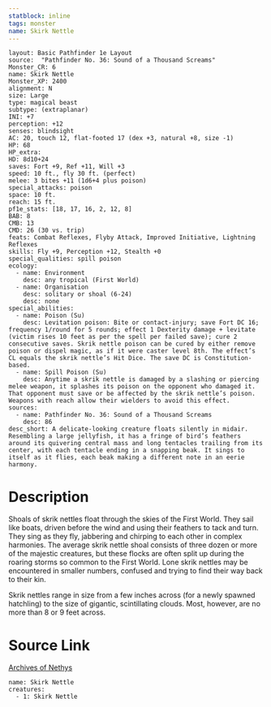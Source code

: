 ```yaml
---
statblock: inline
tags: monster
name: Skirk Nettle
---
```

```statblock
layout: Basic Pathfinder 1e Layout
source:  "Pathfinder No. 36: Sound of a Thousand Screams"
Monster_CR: 6
name: Skirk Nettle
Monster_XP: 2400
alignment: N
size: Large
type: magical beast
subtype: (extraplanar)
INI: +7
perception: +12
senses: blindsight
AC: 20, touch 12, flat-footed 17 (dex +3, natural +8, size -1)
HP: 68
HP_extra: 
HD: 8d10+24
saves: Fort +9, Ref +11, Will +3
speed: 10 ft., fly 30 ft. (perfect)
melee: 3 bites +11 (1d6+4 plus poison)
special_attacks: poison
space: 10 ft.
reach: 15 ft.
pf1e_stats: [18, 17, 16, 2, 12, 8]
BAB: 8
CMB: 13
CMD: 26 (30 vs. trip)
feats: Combat Reflexes, Flyby Attack, Improved Initiative, Lightning Reflexes
skills: Fly +9, Perception +12, Stealth +0
special_qualities: spill poison
ecology:
  - name: Environment
    desc: any tropical (First World)
  - name: Organisation
    desc: solitary or shoal (6-24)
    desc: none
special_abilities:
  - name: Poison (Su)
    desc: Levitation poison: Bite or contact-injury; save Fort DC 16; frequency 1/round for 5 rounds; effect 1 Dexterity damage + levitate (victim rises 10 feet as per the spell per failed save); cure 2 consecutive saves. Skrik nettle poison can be cured by either remove poison or dispel magic, as if it were caster level 8th. The effect’s CL equals the skrik nettle’s Hit Dice. The save DC is Constitution-based.
  - name: Spill Poison (Su)
    desc: Anytime a skrik nettle is damaged by a slashing or piercing melee weapon, it splashes its poison on the opponent who damaged it. That opponent must save or be affected by the skrik nettle’s poison. Weapons with reach allow their wielders to avoid this effect.
sources:
  - name: Pathfinder No. 36: Sound of a Thousand Screams
    desc: 86
desc_short: A delicate-looking creature floats silently in midair. Resembling a large jellyfish, it has a fringe of bird’s feathers around its quivering central mass and long tentacles trailing from its center, with each tentacle ending in a snapping beak. It sings to itself as it flies, each beak making a different note in an eerie harmony.
```
# Description
Shoals of skrik nettles float through the skies of the First World. They sail like boats, driven before the wind and using their feathers to tack and turn. They sing as they fly, jabbering and chirping to each other in complex harmonies. The average skrik nettle shoal consists of three dozen or more of the majestic creatures, but these flocks are often split up during the roaring storms so common to the First World. Lone skrik nettles may be encountered in smaller numbers, confused and trying to find their way back to their kin.

Skrik nettles range in size from a few inches across (for a newly spawned hatchling) to the size of gigantic, scintillating clouds. Most, however, are no more than 8 or 9 feet across.
# Source Link
[Archives of Nethys](https://aonprd.com/MonsterDisplay.aspx?ItemName=Skirk%20Nettle)
```encounter-table
name: Skirk Nettle
creatures:
  - 1: Skirk Nettle
```
